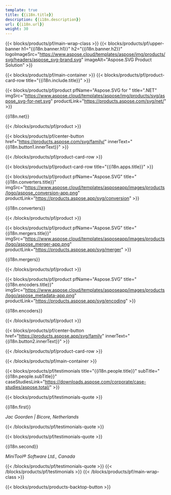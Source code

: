 ```yaml
---
template: true
title: {{i18n.title}}
description: {{i18n.description}}
url: {{i18n.url}}
weight: 30
---
```


{{< blocks/products/pf/main-wrap-class >}}
{{< blocks/products/pf/upper-banner h1="{{i18n.banner.h1}}" h2="{{i18n.banner.h2}}" logoImageSrc="https://www.aspose.cloud/templates/aspose/img/products/svg/headers/aspose_svg-brand.svg" imageAlt="Aspose.SVG Product Solution" >}}

{{< blocks/products/pf/main-container >}}
{{< blocks/products/pf/product-card-row title="{{i18n.include.title}}" >}}

{{< blocks/products/pf/product pfName="Aspose.SVG for " title=".NET" imgSrc="https://www.aspose.cloud/templates/aspose/img/products/svg/aspose_svg-for-net.svg" productLink="https://products.aspose.com/svg/net/" >}}

{{i18n.net}}

{{< /blocks/products/pf/product >}}

{{< blocks/products/pf/center-button href="https://products.aspose.com/svg/family/" innerText="{{i18n.button1.innerText}}" >}}

{{< /blocks/products/pf/product-card-row >}}

{{< blocks/products/pf/product-card-row title="{{i18n.apps.title}}" >}}

{{< blocks/products/pf/product pfName="Aspose.SVG" title="{{i18n.converters.title}}" imgSrc="https://www.aspose.cloud/templates/asposeapp/images/products/logo/aspose_conversion-app.png" productLink="https://products.aspose.app/svg/conversion" >}}

{{i18n.converters}}

{{< /blocks/products/pf/product >}}

{{< blocks/products/pf/product pfName="Aspose.SVG" title="{{i18n.mergers.title}}" imgSrc="https://www.aspose.cloud/templates/asposeapp/images/products/logo/aspose_merger-app.png" productLink="https://products.aspose.app/svg/merger" >}}

{{i18n.mergers}}

{{< /blocks/products/pf/product >}}

{{< blocks/products/pf/product pfName="Aspose.SVG" title="{{i18n.encoders.title}}" imgSrc="https://www.aspose.cloud/templates/asposeapp/images/products/logo/aspose_metadata-app.png" productLink="https://products.aspose.app/svg/encoding" >}}

{{i18n.encoders}}

{{< /blocks/products/pf/product >}}

{{< blocks/products/pf/center-button href="https://products.aspose.app/svg/family" innerText="{{i18n.button2.innerText}}" >}}

{{< /blocks/products/pf/product-card-row >}}


{{< /blocks/products/pf/main-container >}}

{{< blocks/products/pf/testimonials title="{{i18n.people.title}}" subTitle="{{i18n.people.subTitle}}" caseStudiesLink="https://downloads.aspose.com/corporate/case-studies/aspose.total/" >}}

{{< blocks/products/pf/testimonials-quote >}}
<p class="first">

{{i18n.first}}

 <em>
  Jac Goorden | Bicore, Netherlands
 </em>
</p>

{{< /blocks/products/pf/testimonials-quote >}}

{{< blocks/products/pf/testimonials-quote >}}
<p class="second">

{{i18n.second}}
 
 <em>
  MiniTool® Software Ltd., Canada
 </em>
</p>

{{< /blocks/products/pf/testimonials-quote >}}
{{< /blocks/products/pf/testimonials >}}
{{< /blocks/products/pf/main-wrap-class >}}

{{< blocks/products/products-backtop-button >}}